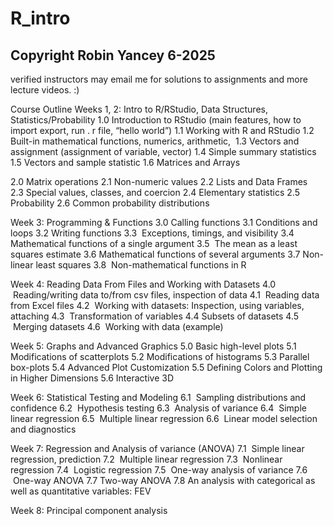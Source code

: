 # R_intro
## Copyright Robin Yancey 6-2025
verified instructors may email me for solutions to assignments and more lecture videos. :)

Course Outline
Weeks 1, 2: Intro to R/RStudio, Data Structures, Statistics/Probability
1.0 Introduction to RStudio (main features, how to import export, run . r file, “hello world”)
1.1 Working with R and RStudio
1.2 Built-in mathematical functions, numerics, arithmetic, 
1.3 Vectors and assignment (assignment of variable, vector)
1.4 Simple summary statistics
1.5 Vectors and sample statistic
1.6 Matrices and Arrays

2.0 Matrix operations
2.1 Non-numeric values 
2.2 Lists and Data Frames 
2.3 Special values, classes, and coercion 
2.4 Elementary statistics 
2.5 Probability 
2.6 Common probability distributions 


Week 3: Programming & Functions
3.0 Calling functions 
3.1 Conditions and loops 
3.2 Writing functions 
3.3  Exceptions, timings, and visibility 
3.4 Mathematical functions of a single argument 
3.5  The mean as a least squares estimate 
3.6 Mathematical functions of several arguments 
3.7 Non-linear least squares 
3.8  Non-mathematical functions in R 


Week 4: Reading Data From Files and Working with Datasets
4.0  Reading/writing data to/from csv files, inspection of data 
4.1  Reading data from Excel files 
4.2  Working with datasets: Inspection, using variables, attaching 
4.3  Transformation of variables
4.4  Subsets of datasets 
4.5  Merging datasets 
4.6  Working with data (example) 


Week 5: Graphs and Advanced Graphics
5.0 Basic high-level plots
5.1 Modifications of scatterplots
5.2 Modifications of histograms
5.3 Parallel box-plots
5.4 Advanced Plot Customization
5.5 Defining Colors and Plotting in Higher Dimensions
5.6 Interactive 3D



Week 6: Statistical Testing and Modeling
6.1  Sampling distributions and confidence 
6.2  Hypothesis testing 
6.3  Analysis of variance 
6.4  Simple linear regression 
6.5  Multiple linear regression 
6.6  Linear model selection and diagnostics 


Week 7: Regression and Analysis of variance (ANOVA)
7.1  Simple linear regression, prediction
7.2  Multiple linear regression
7.3  Nonlinear regression
7.4  Logistic regression
7.5  One-way analysis of variance
7.6  One-way ANOVA
7.7 Two-way ANOVA 
7.8 An analysis with categorical as well as quantitative variables: FEV 



Week 8: Principal component analysis
